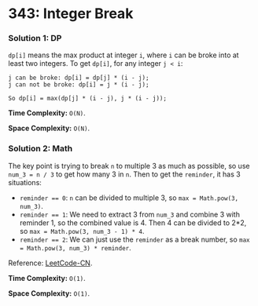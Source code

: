 # 343: Integer Break

### Solution 1: DP
`dp[i]` means the max product at integer `i`, where `i` can be broke into at least two integers. To get `dp[i]`, for any integer `j < i`:
```
j can be broke: dp[i] = dp[j] * (i - j);
j can not be broke: dp[i] = j * (i - j);

So dp[i] = max(dp[j] * (i - j), j * (i - j));
```
**Time Complexity:** `O(N)`.

**Space Complexity:** `O(N)`.

### Solution 2: Math
The key point is trying to break `n` to multiple 3 as much as possible, so use `num_3 = n / 3` to get how many 3 in `n`. Then to get the `reminder`, it has 3 situations:
* `reminder == 0`: `n` can be divided to multiple 3, so `max = Math.pow(3, num_3)`.
* `reminder == 1`: We need to extract 3 from `num_3` and combine 3 with reminder 1, so the combined value is 4. Then 4 can be divided to 2*2, so `max = Math.pow(3, num_3 - 1) * 4`.
* `reminder == 2`: We can just use the `reminder` as a break number, so `max = Math.pow(3, num_3) * reminder`.

Reference: [LeetCode-CN](https://leetcode-cn.com/problems/integer-break/solution/343-zheng-shu-chai-fen-tan-xin-by-jyd/).

**Time Complexity:** `O(1)`.

**Space Complexity:** `O(1)`.